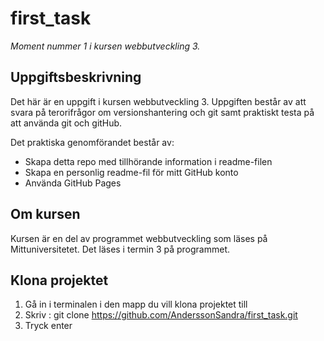 # first_task
_Moment nummer 1 i kursen webbutveckling 3._ 

## Uppgiftsbeskrivning 
Det här är en uppgift i kursen webbutveckling 3. Uppgiften består av att svara på terorifrågor om versionshantering och git samt praktiskt testa på att använda git och gitHub.

Det praktiska genomförandet består av:
* Skapa detta repo med tillhörande information i readme-filen
* Skapa en personlig readme-fil för mitt GitHub konto
* Använda GitHub Pages

## Om kursen
Kursen är en del av programmet webbutveckling som läses på Mittuniversitetet. Det läses i termin 3 på programmet. 

## Klona projektet
1. Gå in i terminalen i den mapp du vill klona projektet till
2. Skriv : git clone https://github.com/AnderssonSandra/first_task.git
3. Tryck enter
